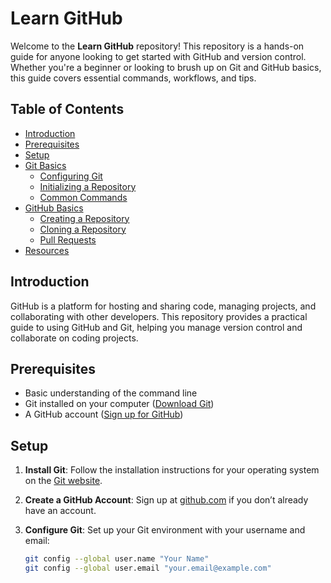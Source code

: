# Learn GitHub

Welcome to the **Learn GitHub** repository! This repository is a hands-on guide for anyone looking to get started with GitHub and version control. Whether you're a beginner or looking to brush up on Git and GitHub basics, this guide covers essential commands, workflows, and tips.

## Table of Contents
- [Introduction](#introduction)
- [Prerequisites](#prerequisites)
- [Setup](#setup)
- [Git Basics](#git-basics)
  - [Configuring Git](#configuring-git)
  - [Initializing a Repository](#initializing-a-repository)
  - [Common Commands](#common-commands)
- [GitHub Basics](#github-basics)
  - [Creating a Repository](#creating-a-repository)
  - [Cloning a Repository](#cloning-a-repository)
  - [Pull Requests](#pull-requests)
- [Resources](#resources)

## Introduction
GitHub is a platform for hosting and sharing code, managing projects, and collaborating with other developers. This repository provides a practical guide to using GitHub and Git, helping you manage version control and collaborate on coding projects.

## Prerequisites
- Basic understanding of the command line
- Git installed on your computer ([Download Git](https://git-scm.com/downloads))
- A GitHub account ([Sign up for GitHub](https://github.com))

## Setup
1. **Install Git**: Follow the installation instructions for your operating system on the [Git website](https://git-scm.com/downloads).
2. **Create a GitHub Account**: Sign up at [github.com](https://github.com) if you don’t already have an account.
3. **Configure Git**: Set up your Git environment with your username and email:

   ```bash
   git config --global user.name "Your Name"
   git config --global user.email "your.email@example.com"
  ```bash
